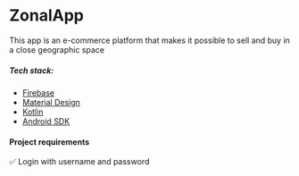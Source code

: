 # ZonalApp

This app is an e-commerce platform that makes it possible to sell and buy in a close geographic space



##### Tech stack:

- [Firebase](hhttps://firebase.google.com/)
- [Material Design](https://m2.material.io/design)
- [Kotlin](https://kotlinlang.org/)
- [Android SDK](https://developer.android.com/)



#### Project requirements
:white_check_mark: Login with username and password <br>

